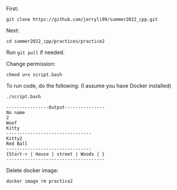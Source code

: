 First:
```
git clone https://github.com/jerryli99/summer2022_cpp.git
```

Next:
```
cd summer2022_cpp/practices/practice2
```

Run ```git pull``` if needed.

Change permission:
```
chmod u+x script.bash
```

To run code, do the following: (I assume you have Docker installed)
```bash
./script.bash
```

```
----------------Output---------------
No name
2
Woof
Kitty
--------------------------------
Kitty2
Red Ball
--------------------------------
{Start-> | House | street | Woods | }
-------------------------------------
```

Delete docker image:
```
docker image rm practice2
```
